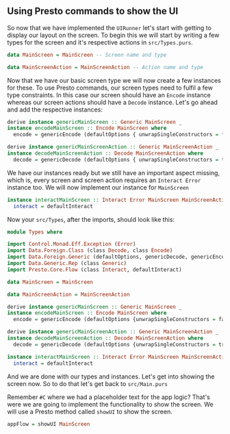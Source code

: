 ## Using Presto commands to show the UI

So now that we have implemented the `UIRunner` let's start with getting to display our layout on the screen. To begin this we will start by writing a few types for the screen and it's respective actions in `src/Types.purs`.

```haskell
data MainScreen = MainScreen -- Screen name and type

data MainScreenAction = MainScreenAction -- Action name and type
```

Now that we have our basic screen type we will now create a few instances for these. To use Presto commands, our screen types need to fulfil a few type constraints. In this case our screen should have an `Encode` instance whereas our screen actions should have a `Decode` instance. Let's go ahead and add the respective instances:

```haskell
derive instance genericMainScreen :: Generic MainScreen _
instance encodeMainScreen :: Encode MainScreen where
  encode = genericEncode (defaultOptions { unwrapSingleConstructors = false })

derive instance genericMainScreenAction :: Generic MainScreenAction _
instance decodeMainScreenAction :: Decode MainScreenAction where
  decode = genericDecode (defaultOptions { unwrapSingleConstructors = true })
```

We have our instances ready but we still have an important aspect missing, which is, every screen and screen action requires an `Interact Error` instance too. We will now implement our instance for `MainScreen`

```haskell
instance interactMainScreen :: Interact Error MainScreen MainScreenAction where
  interact = defaultInteract
```

Now your `src/Types`, after the imports, should look like this:

```haskell
module Types where

import Control.Monad.Eff.Exception (Error)
import Data.Foreign.Class (class Decode, class Encode)
import Data.Foreign.Generic (defaultOptions, genericDecode, genericEncode)
import Data.Generic.Rep (class Generic)
import Presto.Core.Flow (class Interact, defaultInteract)

data MainScreen = MainScreen

data MainScreenAction = MainScreenAction

derive instance genericMainScreen :: Generic MainScreen _
instance encodeMainScreen :: Encode MainScreen where
  encode = genericEncode (defaultOptions {unwrapSingleConstructors = false})

derive instance genericMainScreenAction :: Generic MainScreenAction _
instance decodeMainScreenAction :: Decode MainScreenAction where
  decode = genericDecode (defaultOptions {unwrapSingleConstructors = true})

instance interactMainScreen :: Interact Error MainScreen MainScreenAction where
  interact = defaultInteract
```

And we are done with our types and instances. Let's get into showing the screen now. So to do that let's get back to `src/Main.purs`

Remember `#C` where we had a placeholder text for the app logic? That's were we are going to implement the functionality to show the screen. We will use a Presto method called `showUI` to show the screen.

```haskell
appFlow = showUI MainScreen
```



